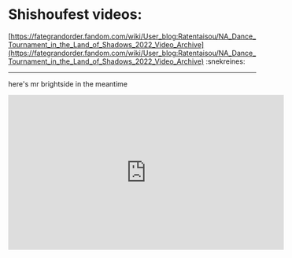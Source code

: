 # Shishoufest videos: 
[https://fategrandorder.fandom.com/wiki/User_blog:Ratentaisou/NA_Dance_Tournament_in_the_Land_of_Shadows_2022_Video_Archive](https://fategrandorder.fandom.com/wiki/User_blog:Ratentaisou/NA_Dance_Tournament_in_the_Land_of_Shadows_2022_Video_Archive) :snekreines:

---

here's mr brightside in the meantime
<iframe width="560" height="315" src="https://www.youtube.com/embed/gGdGFtwCNBE" title="YouTube video player" frameborder="0" allow="accelerometer; autoplay; clipboard-write; encrypted-media; gyroscope; picture-in-picture" allowfullscreen></iframe>
